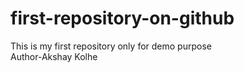 # first-repository-on-github
This is my first repository only for demo purpose
<br>
Author-Akshay Kolhe 
